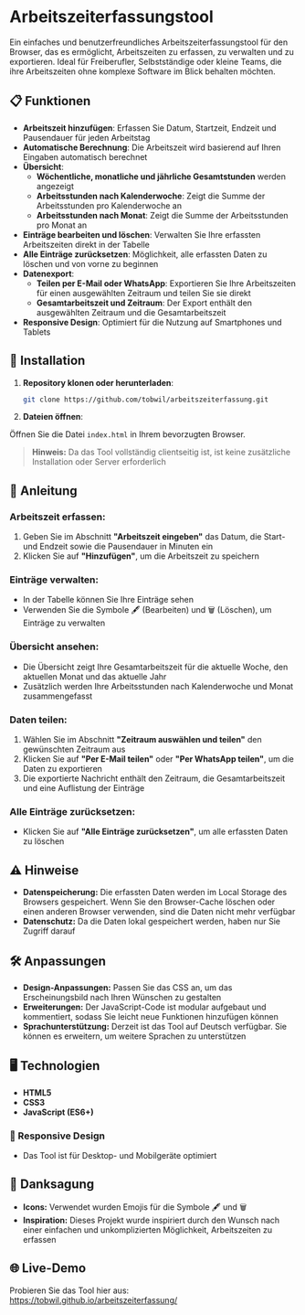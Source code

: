 # Arbeitszeiterfassungstool

Ein einfaches und benutzerfreundliches Arbeitszeiterfassungstool für den Browser, das es ermöglicht, Arbeitszeiten zu erfassen, zu verwalten und zu exportieren. Ideal für Freiberufler, Selbstständige oder kleine Teams, die ihre Arbeitszeiten ohne komplexe Software im Blick behalten möchten.

## 📋 Funktionen

- **Arbeitszeit hinzufügen**: Erfassen Sie Datum, Startzeit, Endzeit und Pausendauer für jeden Arbeitstag
- **Automatische Berechnung**: Die Arbeitszeit wird basierend auf Ihren Eingaben automatisch berechnet
- **Übersicht**:
  - **Wöchentliche, monatliche und jährliche Gesamtstunden** werden angezeigt
  - **Arbeitsstunden nach Kalenderwoche**: Zeigt die Summe der Arbeitsstunden pro Kalenderwoche an
  - **Arbeitsstunden nach Monat**: Zeigt die Summe der Arbeitsstunden pro Monat an
- **Einträge bearbeiten und löschen**: Verwalten Sie Ihre erfassten Arbeitszeiten direkt in der Tabelle
- **Alle Einträge zurücksetzen**: Möglichkeit, alle erfassten Daten zu löschen und von vorne zu beginnen
- **Datenexport**:
  - **Teilen per E-Mail oder WhatsApp**: Exportieren Sie Ihre Arbeitszeiten für einen ausgewählten Zeitraum und teilen Sie sie direkt
  - **Gesamtarbeitszeit und Zeitraum**: Der Export enthält den ausgewählten Zeitraum und die Gesamtarbeitszeit
- **Responsive Design**: Optimiert für die Nutzung auf Smartphones und Tablets

## 🚀 Installation

1. **Repository klonen oder herunterladen**:

   ```bash
   git clone https://github.com/tobwil/arbeitszeiterfassung.git
2. **Dateien öffnen**:

Öffnen Sie die Datei `index.html` in Ihrem bevorzugten Browser.

> **Hinweis:** Da das Tool vollständig clientseitig ist, ist keine zusätzliche Installation oder Server erforderlich

## 📖 Anleitung

### Arbeitszeit erfassen:

1. Geben Sie im Abschnitt **"Arbeitszeit eingeben"** das Datum, die Start- und Endzeit sowie die Pausendauer in Minuten ein
2. Klicken Sie auf **"Hinzufügen"**, um die Arbeitszeit zu speichern

### Einträge verwalten:

- In der Tabelle können Sie Ihre Einträge sehen
- Verwenden Sie die Symbole 🖋️ (Bearbeiten) und 🗑️ (Löschen), um Einträge zu verwalten

### Übersicht ansehen:

- Die Übersicht zeigt Ihre Gesamtarbeitszeit für die aktuelle Woche, den aktuellen Monat und das aktuelle Jahr
- Zusätzlich werden Ihre Arbeitsstunden nach Kalenderwoche und Monat zusammengefasst

### Daten teilen:

1. Wählen Sie im Abschnitt **"Zeitraum auswählen und teilen"** den gewünschten Zeitraum aus
2. Klicken Sie auf **"Per E-Mail teilen"** oder **"Per WhatsApp teilen"**, um die Daten zu exportieren
3. Die exportierte Nachricht enthält den Zeitraum, die Gesamtarbeitszeit und eine Auflistung der Einträge

### Alle Einträge zurücksetzen:

- Klicken Sie auf **"Alle Einträge zurücksetzen"**, um alle erfassten Daten zu löschen

## ⚠️ Hinweise

- **Datenspeicherung:** Die erfassten Daten werden im Local Storage des Browsers gespeichert. Wenn Sie den Browser-Cache löschen oder einen anderen Browser verwenden, sind die Daten nicht mehr verfügbar
- **Datenschutz:** Da die Daten lokal gespeichert werden, haben nur Sie Zugriff darauf

## 🛠️ Anpassungen

- **Design-Anpassungen:** Passen Sie das CSS an, um das Erscheinungsbild nach Ihren Wünschen zu gestalten
- **Erweiterungen:** Der JavaScript-Code ist modular aufgebaut und kommentiert, sodass Sie leicht neue Funktionen hinzufügen können
- **Sprachunterstützung:** Derzeit ist das Tool auf Deutsch verfügbar. Sie können es erweitern, um weitere Sprachen zu unterstützen

## 🖥️ Technologien

- **HTML5**
- **CSS3**
- **JavaScript (ES6+)**

### 📱 Responsive Design

- Das Tool ist für Desktop- und Mobilgeräte optimiert

## 🙏 Danksagung

- **Icons:** Verwendet wurden Emojis für die Symbole 🖋️ und 🗑️
- **Inspiration:** Dieses Projekt wurde inspiriert durch den Wunsch nach einer einfachen und unkomplizierten Möglichkeit, Arbeitszeiten zu erfassen

## 🌐 Live-Demo

Probieren Sie das Tool hier aus: https://tobwil.github.io/arbeitszeiterfassung/
